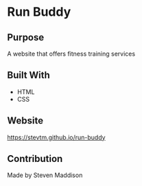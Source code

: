 # Run Buddy

## Purpose 
A website that offers fitness training services

## Built With
* HTML
* CSS

## Website
https://stevtm.github.io/run-buddy

## Contribution
Made by Steven Maddison
